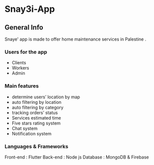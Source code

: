 # Snay3i-App

## General Info
Snaye' app is made to offer home maintenance services in Palestine .





### Users for the app
- Clients 
- Workers 
- Admin 

### Main features 

- determine users’ location by map
- auto filtering by location
- auto filtering by category
- tracking orders’ status
- Services estimated time
- Five stars rating system
- Chat system
- Notification system

### Languages & Frameworks
Front-end :  Flutter 
Back-end : Node js 
Database : MongoDB & Firebase




